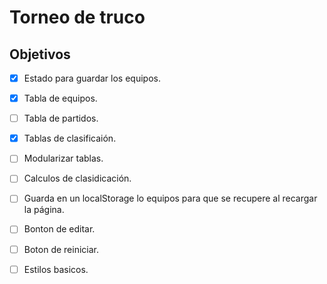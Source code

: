 # Torneo de truco 

## Objetivos

- [x] Estado para guardar los equipos.
- [x] Tabla de equipos.
- [ ] Tabla de partidos.
- [x] Tablas de clasificaión.
- [ ] Modularizar tablas.
- [ ] Calculos de clasidicación.
- [ ] Guarda en un localStorage lo equipos para que se recupere al recargar la página.
- [ ] Bonton de editar.
- [ ] Boton de reiniciar.
- [ ] Estilos basicos.

